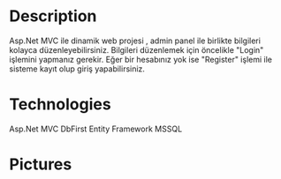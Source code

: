 ﻿# Description

Asp.Net MVC ile dinamik web projesi , admin panel ile birlikte bilgileri kolayca düzenleyebilirsiniz. Bilgileri düzenlemek için öncelikle
"Login" işlemini yapmanız gerekir. Eğer bir hesabınız yok ise "Register" işlemi ile sisteme kayıt olup giriş yapabilirsiniz.

# Technologies

Asp.Net MVC
DbFirst
Entity Framework
MSSQL

# Pictures
